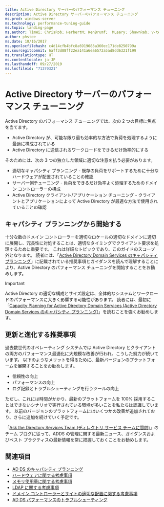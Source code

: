 ```yaml
---
title: Active Directory サーバーのパフォーマンス チューニング
description: Active Directory サーバーのパフォーマンス チューニング
ms.prod: windows-server
ms.technology: performance-tuning-guide
ms.topic: landing-page
ms.author: TimWi; ChrisRob; HerbertM; KenBrumf;  MLeary; ShawnRab; v-tea
author: phstee
ms.date: 10/16/2017
ms.openlocfilehash: c4d14cfb4bfc8a6919683a360ec171de8250799a
ms.sourcegitcommit: 6aff3d88ff22ea141a6ea6572a5ad8dd6321f199
ms.translationtype: HT
ms.contentlocale: ja-JP
ms.lasthandoff: 09/27/2019
ms.locfileid: "71370321"
---
```

# <a name="performance-tuning-active-directory-servers"></a>Active Directory サーバーのパフォーマンス チューニング

Active Directory のパフォーマンス チューニングでは、次の 2 つの目標に焦点を当てます。
- Active Directory が、可能な限り最も効率的な方法で負荷を処理するように最適に構成されている
- Active Directory に送信されるワークロードをできるだけ効率的にする

そのためには、次の 3 つの独立した領域に適切な注意を払う必要があります。
- 適切なキャパシティ プランニング - 既存の負荷をサポートするために十分なハードウェアが配置されていることの確認
- サーバー側チューニング - 負荷をできるだけ効率よく処理するためのドメイン コントローラーの構成
- Active Directory クライアント/アプリケーション チューニング - クライアントとアプリケーションによって Active Directory が最適な方法で使用されていることの確認

## <a name="start-with-capacity-planning"></a>キャパシティ プランニングから開始する

十分な数のドメイン コントローラーを適切なロケールの適切なドメインに適切に展開し、冗長性に対処することは、適切なタイミングでクライアント要求を処理するために重要です。 これは詳細なトピックであり、このガイドのスコープ外となります。 読者には、「[Active Directory Domain Services のキャパシティ プランニング](capacity-planning-for-active-directory-domain-services.md)」に記載されている推奨事項とガイダンスを読んで理解することにより、Active Directory のパフォーマンス チューニングを開始することをお勧めします。

>[!Important]
> Active Directory の適切な構成とサイズ設定は、全体的なシステムとワークロードのパフォーマンスに大きく影響する可能性があります。 読者には、最初に「[Capacity Planning for Active Directory Domain Services (Active Directory Domain Services のキャパシティ プランニング)](capacity-planning-for-active-directory-domain-services.md)」を読むことを強くお勧めします。

## <a name="updates-and-evolving-recommendations"></a>更新と進化する推奨事項

過去数世代のオペレーティング システムでは Active Directory とクライアントの両方のパフォーマンス最適化に大規模な改善が行われ、こうした努力が続いています。 以下のようなメリットを得るために、最新バージョンのプラットフォームを展開することをお勧めします。

- 信頼性の向上
- パフォーマンスの向上
- ログ記録とトラブルシューティングを行うツールの向上

ただし、これには時間がかかり、最新のプラットフォームを 100% 採用することはできないシナリオで実行されている環境が多いことを私たちは認識しています。 以前のバージョンのプラットフォームにはいくつかの改善が追加されており、さらに追加を続けていく予定です。

「[Ask the Directory Services Team (ディレクトリ サービス チームに質問)](https://techcommunity.microsoft.com/t5/Ask-the-Directory-Services-Team/bg-p/AskDS)」のチーム ブログに従って、ADDS の管理に関する最新ニュース、ガイダンスおよびベスト プラクティスの最新情報を常に把握しておくことをお勧めします。

## <a name="see-also"></a>関連項目

- [AD DS のキャパシティ プランニング](capacity-planning-for-active-directory-domain-services.md)
- [ハードウェアに関する考慮事項](hardware-considerations.md)
- [メモリ使用量に関する考慮事項](memory-usage-considerations.md)
- [LDAP に関する考慮事項](ldap-considerations.md)
- [ドメイン コントローラーとサイトの適切な配置に関する考慮事項](site-definition-considerations.md)
- [AD DS パフォーマンスのトラブルシューティング](troubleshoot.md)  
  
